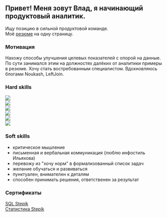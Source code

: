 ## Привет! Меня зовут Влад, я начинающий продуктовый аналитик. 

Ищу позицию в сильной продуктовой команде.  
Моё [резюме](https://drive.google.com/file/d/1-Ai8TOSXPbgdyDo9DoH8vvCOMdANUrxV/view?usp=sharing) на одну страницу.

### Мотивация
Нахожу способы улучшения целевых показателей с опорой на данные.  
По сути занимался этим на должностях далёких от аналитики примеры в резюме.
Хочу стать востребованным специалистом.
Вдохновляюсь блогами Noukash, LeftJoin.

### Hard skills
![](https://img.shields.io/badge/Python-_numpy,_pandas,_matplotlib,_seaborn,_plotly,_scipy,_sklearn-5fa2ce)  
![](https://img.shields.io/badge/SQL-_PostgreSQL,_joins,_CTE,_subqueries,_window_functions-5fa2ce)  
![](https://img.shields.io/badge/BI-_Tableau,_Power_BI-5fa2ce)  
![](https://img.shields.io/badge/math-_statistics,_probability_theory,_A/B_tests-5fa2ce)  
![](https://img.shields.io/badge/misc.-_git,_linux,_telegram_bot_API,_excel-5fa2ce)  
![](https://img.shields.io/badge/ML-_regression_&_classification,_clastering-5fa2ce)

### Soft skills
- критическое мышление
- письменная и вербальная коммуникация (люблю инфостиль Ильяхова)
- перевожу из "хочу норм" в формализованный список задач
- желание обучаться и развиваться
- пунктуален, внимателен к деталям
- способен принимать решения, ответственен за результат

### Сертификаты
[SQL Stepik](https://stepik.org/cert/1599430)  
[Статистика Stepik](https://stepik.org/cert/1590398)  
